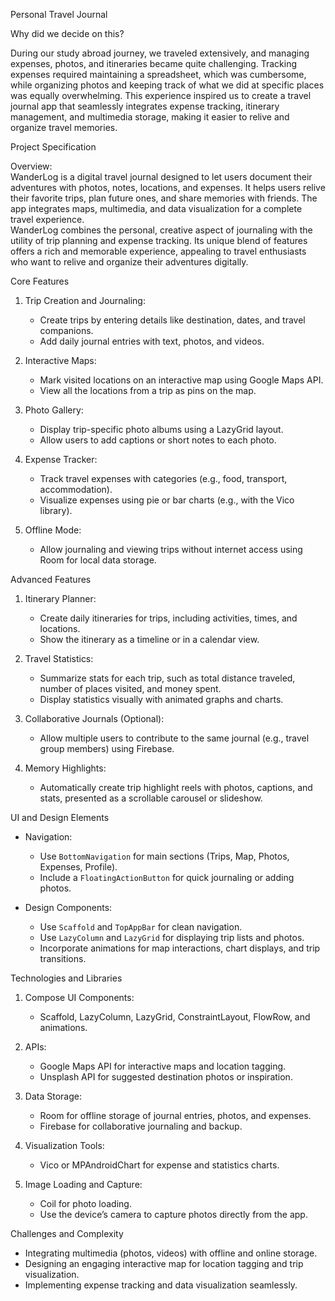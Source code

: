 Personal Travel Journal

Why did we decide on this?

During our study abroad journey, we traveled extensively, and managing expenses, photos, and itineraries became quite challenging. Tracking expenses required maintaining a spreadsheet, which was cumbersome, while organizing photos and keeping track of what we did at specific places was equally overwhelming.   This experience inspired us to create a travel journal app that seamlessly integrates expense tracking, itinerary management, and multimedia storage, making it easier to relive and organize travel memories.  


Project Specification

Overview:  
WanderLog is a digital travel journal designed to let users document their adventures with photos, notes, locations, and expenses. It helps users relive their favorite trips, plan future ones, and share memories with friends. The app integrates maps, multimedia, and data visualization for a complete travel experience.  
WanderLog combines the personal, creative aspect of journaling with the utility of trip planning and expense tracking. Its unique blend of features offers a rich and memorable experience, appealing to travel enthusiasts who want to relive and organize their adventures digitally.

 Core Features

1. Trip Creation and Journaling:  
   - Create trips by entering details like destination, dates, and travel companions.  
   - Add daily journal entries with text, photos, and videos.  

2. Interactive Maps:  
   - Mark visited locations on an interactive map using Google Maps API.  
   - View all the locations from a trip as pins on the map.  

3. Photo Gallery:  
   - Display trip-specific photo albums using a LazyGrid layout.  
   - Allow users to add captions or short notes to each photo.  

4. Expense Tracker:  
   - Track travel expenses with categories (e.g., food, transport, accommodation).  
   - Visualize expenses using pie or bar charts (e.g., with the Vico library).  

5. Offline Mode:  
   - Allow journaling and viewing trips without internet access using Room for local data storage.  


 Advanced Features

1. Itinerary Planner:  
   - Create daily itineraries for trips, including activities, times, and locations.  
   - Show the itinerary as a timeline or in a calendar view.  

2. Travel Statistics:  
   - Summarize stats for each trip, such as total distance traveled, number of places visited, and money spent.  
   - Display statistics visually with animated graphs and charts.  

3. Collaborative Journals (Optional):  
   - Allow multiple users to contribute to the same journal (e.g., travel group members) using Firebase.  

4. Memory Highlights:  
   - Automatically create trip highlight reels with photos, captions, and stats, presented as a scrollable carousel or slideshow.  

 UI and Design Elements

- Navigation:  
   - Use `BottomNavigation` for main sections (Trips, Map, Photos, Expenses, Profile).  
   - Include a `FloatingActionButton` for quick journaling or adding photos.  

- Design Components:  
   - Use `Scaffold` and `TopAppBar` for clean navigation.  
   - Use `LazyColumn` and `LazyGrid` for displaying trip lists and photos.  
   - Incorporate animations for map interactions, chart displays, and trip transitions.  

 Technologies and Libraries

1. Compose UI Components:  
   - Scaffold, LazyColumn, LazyGrid, ConstraintLayout, FlowRow, and animations.  

2. APIs:  
   - Google Maps API for interactive maps and location tagging.  
   - Unsplash API for suggested destination photos or inspiration.  

3. Data Storage:  
   - Room for offline storage of journal entries, photos, and expenses.  
   - Firebase for collaborative journaling and backup.  

4. Visualization Tools:  
   - Vico or MPAndroidChart for expense and statistics charts.  

5. Image Loading and Capture:  
   - Coil for photo loading.  
   - Use the device’s camera to capture photos directly from the app.  

 Challenges and Complexity

- Integrating multimedia (photos, videos) with offline and online storage.  
- Designing an engaging interactive map for location tagging and trip visualization.  
- Implementing expense tracking and data visualization seamlessly.  



